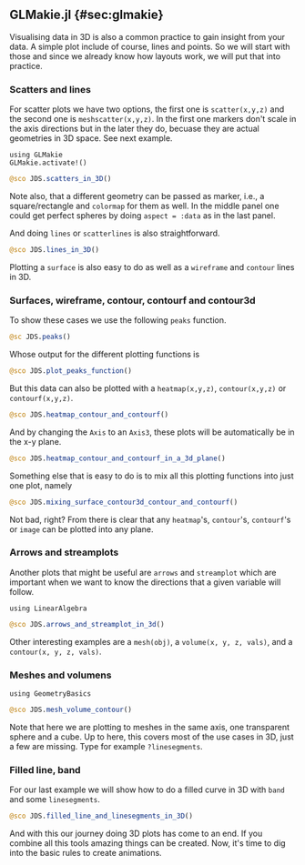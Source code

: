 ## GLMakie.jl {#sec:glmakie}

Visualising data in 3D is also a common practice to gain insight from your data. 
A simple plot include of course, lines and points. So we will start with those and since we already know how layouts work, we will put that into practice. 

### Scatters and lines

For scatter plots we have two options, the first one is `scatter(x,y,z)` and the second one is `meshscatter(x,y,z)`. 
In the first one markers don't scale in the axis directions but in the later they do, becuase they are actual geometries in 3D space. See next example. 

```
using GLMakie
GLMakie.activate!()
```

```jl
@sco JDS.scatters_in_3D()
```

Note also, that a different geometry can be passed as marker, i.e., a square/rectangle and `colormap` for them as well. 
In the middle panel one could get perfect spheres by doing `aspect = :data` as in the last panel.

And doing `lines` or `scatterlines` is also straightforward. 

```jl
@sco JDS.lines_in_3D()
```

Plotting a `surface` is also easy to do as well as a `wireframe` and `contour` lines in 3D. 

### Surfaces, wireframe, contour, contourf and contour3d 

To show these cases we use the following `peaks` function.

```jl
@sc JDS.peaks()
```

Whose output for the different plotting functions is

```jl
@sco JDS.plot_peaks_function()
```

But this data can also be plotted with a `heatmap(x,y,z)`, `contour(x,y,z)` or `contourf(x,y,z)`. 

```jl
@sco JDS.heatmap_contour_and_contourf()
```

And by changing the `Axis` to an `Axis3`, these plots will be automatically be in the x-y plane. 

```jl
@sco JDS.heatmap_contour_and_contourf_in_a_3d_plane()
```

Something else that is easy to do is to mix all this plotting functions into just one plot, namely 

```jl
@sco JDS.mixing_surface_contour3d_contour_and_contourf()
```

Not bad, right? From there is clear that  any `heatmap`'s, `contour`'s, `contourf`'s or `image` can be plotted into any plane.

### Arrows and streamplots

Another plots that might be useful are `arrows` and `streamplot` which are important when we want to know the directions that a given variable will follow.

```
using LinearAlgebra
```

```jl
@sco JDS.arrows_and_streamplot_in_3d()
```

Other interesting examples are a  `mesh(obj)`, a `volume(x, y, z, vals)`, and a  `contour(x, y, z, vals)`. 

### Meshes and volumens 

```
using GeometryBasics
```

```jl
@sco JDS.mesh_volume_contour()
```

Note that here we are plotting to meshes in the same axis, one transparent sphere and a cube. 
Up to here, this covers most of the use cases in 3D, just a few are missing. Type for example `?linesegments`.

### Filled line, band

For our last example we will show how to do a filled curve in 3D with `band` and some `linesegments`. 

```jl
@sco JDS.filled_line_and_linesegments_in_3D()
```

And with this our journey doing 3D plots has come to an end. If you combine all this tools amazing things can be created. 
Now, it's time to dig into the basic rules to create animations. 
